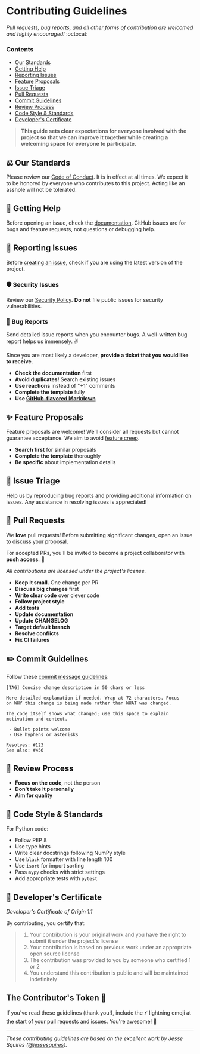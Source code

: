 # Contributing Guidelines

*Pull requests, bug reports, and all other forms of contribution are welcomed and highly encouraged!* :octocat:

### Contents

- [Our Standards](#balance_scale-our-standards)
- [Getting Help](#thinking-getting-help)
- [Reporting Issues](#lady_beetle-reporting-issues)
- [Feature Proposals](#sparkles-feature-proposals)
- [Issue Triage](#microscope-issue-triage)
- [Pull Requests](#rocket-pull-requests)
- [Commit Guidelines](#pencil2-commit-guidelines)
- [Review Process](#eyes-review-process)
- [Code Style & Standards](#art-code-style--standards)
- [Developer's Certificate](#scroll-developers-certificate)

> **This guide sets clear expectations for everyone involved with the project so that we can improve it together while creating a welcoming space for everyone to participate.**

## :balance_scale: Our Standards

Please review our [Code of Conduct](CODE_OF_CONDUCT.md). It is in effect at all times. We expect it to be honored by everyone who contributes to this project. Acting like an asshole will not be tolerated.

## :thinking: Getting Help

Before opening an issue, check the [documentation](https://pkynetics.readthedocs.io/). GitHub issues are for bugs and feature requests, not questions or debugging help.

## :lady_beetle: Reporting Issues

Before [creating an issue](https://help.github.com/en/github/managing-your-work-on-github/creating-an-issue), check if you are using the latest version of the project.

### :shield: Security Issues

Review our [Security Policy](SECURITY.md). **Do not** file public issues for security vulnerabilities.

### :bug: Bug Reports

Send detailed issue reports when you encounter bugs. A well-written bug report helps us immensely. :v:

Since you are most likely a developer, **provide a ticket that you would like to receive**.

- **Check the documentation** first
- **Avoid duplicates!** Search existing issues
- **Use reactions** instead of "+1" comments
- **Complete the template** fully
- **Use [GitHub-flavored Markdown](https://help.github.com/en/github/writing-on-github/basic-writing-and-formatting-syntax)**

## :sparkles: Feature Proposals

Feature proposals are welcome! We'll consider all requests but cannot guarantee acceptance. We aim to avoid [feature creep](https://en.wikipedia.org/wiki/Feature_creep).

- **Search first** for similar proposals
- **Complete the template** thoroughly
- **Be specific** about implementation details

## :microscope: Issue Triage

Help us by reproducing bug reports and providing additional information on issues. Any assistance in resolving issues is appreciated!

## :rocket: Pull Requests

We **love** pull requests! Before submitting significant changes, open an issue to discuss your proposal.

For accepted PRs, you'll be invited to become a project collaborator with **push access**. :tada:

*All contributions are licensed under the project's license.*

- **Keep it small.** One change per PR
- **Discuss big changes** first
- **Write clear code** over clever code
- **Follow project style**
- **Add tests**
- **Update documentation**
- **Update CHANGELOG**
- **Target default branch**
- **Resolve conflicts**
- **Fix CI failures**

## :pencil2: Commit Guidelines

Follow these [commit message guidelines](https://chris.beams.io/posts/git-commit/):

```
[TAG] Concise change description in 50 chars or less

More detailed explanation if needed. Wrap at 72 characters. Focus 
on WHY this change is being made rather than WHAT was changed.

The code itself shows what changed; use this space to explain 
motivation and context.

 - Bullet points welcome
 - Use hyphens or asterisks

Resolves: #123
See also: #456
```

## :eyes: Review Process

- **Focus on the code**, not the person
- **Don't take it personally**
- **Aim for quality**

## :art: Code Style & Standards

For Python code:
- Follow PEP 8
- Use type hints
- Write clear docstrings following NumPy style
- Use `black` formatter with line length 100
- Use `isort` for import sorting
- Pass `mypy` checks with strict settings
- Add appropriate tests with `pytest`

## :scroll: Developer's Certificate

*Developer's Certificate of Origin 1.1*

By contributing, you certify that:

> 1. Your contribution is your original work and you have the right to submit it under the project's license
> 2. Your contribution is based on previous work under an appropriate open source license
> 3. The contribution was provided to you by someone who certified 1 or 2
> 4. You understand this contribution is public and will be maintained indefinitely

## The Contributor's Token :key:

If you've read these guidelines (thank you!), include the ⚡ lightning emoji at the start of your pull requests and issues. You're awesome! :100:

---
*These contributing guidelines are based on the excellent work by Jesse Squires ([@jessesquires](https://github.com/jessesquires)).*
